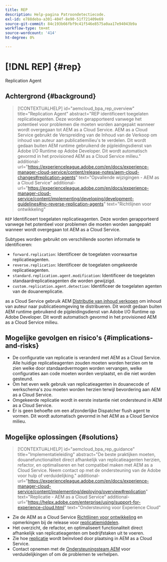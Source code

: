 ```yaml
---
title: REP
description: Help-pagina Patroondetectiecode.
exl-id: e788deba-a301-404f-8e90-51f721409e69
source-git-commit: 84c193b66fbf9c41f546e8575a0aa17e94043b9a
workflow-type: tm+mt
source-wordcount: '414'
ht-degree: 0%

---
```


# [!DNL REP] {#rep}

Replication Agent

## Achtergrond {#background}

>[!CONTEXTUALHELP]
>id="aemcloud_bpa_rep_overview"
>title="Replication Agent"
>abstract="REP identificeert toegelaten replicatieagenten. Deze worden gerapporteerd vanwege het potentieel voor problemen die moeten worden aangepakt wanneer wordt overgegaan tot AEM as a Cloud Service. AEM as a Cloud Service gebruikt de Verspreiding van de Inhoud van de Verkoop om inhoud van auteur aan publicatiemilieu&#39;s te verdelen. Dit wordt gedaan buiten AEM runtime gebruikend de pijpleidingsdienst van Adobe I/O Runtime op Adobe Developer. Dit wordt automatisch gevormd in het provisioned AEM as a Cloud Service milieu."
>additional-url="https://experienceleague.adobe.com/en/docs/experience-manager-cloud-service/content/release-notes/aem-cloud-changes#replication-agents" text="Opvallende wijzigingen - AEM as a Cloud Service"
>additional-url="https://experienceleague.adobe.com/en/docs/experience-manager-cloud-service/content/implementing/developing/development-guidelines#no-reverse-replication-agents" text="Richtlijnen voor ontwikkeling"

`REP`  Identificeert toegelaten replicatieagenten. Deze worden gerapporteerd vanwege het potentieel voor problemen die moeten worden aangepakt wanneer wordt overgegaan tot AEM as a Cloud Service.

Subtypes worden gebruikt om verschillende soorten informatie te identificeren:

* `forward.replication`: Identificeer de toegelaten voorwaartse replicatieagenten.
* `reverse.replication`: Identificeer de toegelaten omgekeerde replicatieagenten.
* `standard.replication.agent.modification`: Identificeer de toegelaten standaardreplicatieagenten die worden gewijzigd.
* `custom.replication.agent.detection`: Identificeer de toegelaten agenten van de douanereplicatie.

as a Cloud Service gebruik AEM [Distributie van inhoud verkopen](https://sling.apache.org/documentation/bundles/content-distribution.html) om inhoud van auteur naar publicatieomgeving te distribueren. Dit wordt gedaan buiten AEM runtime gebruikend de pijpleidingsdienst van Adobe I/O Runtime op Adobe Developer. Dit wordt automatisch gevormd in het provisioned AEM as a Cloud Service milieu.

## Mogelijke gevolgen en risico&#39;s {#implications-and-risks}

* De configuratie van replicatie is veranderd met AEM as a Cloud Service. Alle huidige replicatieagenten zouden moeten worden herzien om te zien welke door standaardvermogen worden vervangen, welke configuraties aan code moeten worden verplaatst, en die niet worden gesteund.
* Om het even welk gebruik van replicatieagenten in douanecode of werkschema&#39;s zou moeten worden herzien terwijl bevordering aan AEM as a Cloud Service.
* Omgekeerde replicatie wordt in eerste instantie niet ondersteund in AEM as a Cloud Service.
* Er is geen behoefte om een afzonderlijke Dispatcher flush agent te vormen. Dit wordt automatisch gevormd in het AEM as a Cloud Service milieu.

## Mogelijke oplossingen {#solutions}

>[!CONTEXTUALHELP]
>id="aemcloud_bpa_rep_guidance"
>title="Implementatieleiding"
>abstract="De beste praktijken moeten, douanefunctionaliteit direct afhankelijk van replicatieagenten herzien, refactor, en optimaliseren en het compatibel maken met AEM as a Cloud Service. Neem contact op met de ondersteuning van de Adobe voor hulp of verduidelijking."
>additional-url="https://experienceleague.adobe.com/en/docs/experience-manager-cloud-service/content/implementing/deploying/overview#replication" text="Replicatie - AEM as a Cloud Service"
>additional-url="https://helpx.adobe.com/enterprise/using/support-for-experience-cloud.html" text="Ondersteuning voor Experience Cloud"

* Zie de AEM as a Cloud Service [Richtlijnen voor ontwikkeling](https://experienceleague.adobe.com/en/docs/experience-manager-cloud-service/content/implementing/developing/development-guidelines#no-reverse-replication-agents) en opmerkingen bij de release voor [replicatiemiddelen](https://experienceleague.adobe.com/en/docs/experience-manager-cloud-service/content/release-notes/aem-cloud-changes#replication-agents).
* Het overzicht, de refactor, en optimaliseert functionaliteit direct afhankelijk van replicatieagenten om bedrijfstaken uit te voeren.
* Zie hoe [replicatie](https://experienceleague.adobe.com/en/docs/experience-manager-cloud-service/content/implementing/deploying/overview#replication) wordt beïnvloed door plaatsing in AEM as a Cloud Service.
* Contact opnemen met de [Ondersteuningsteam AEM](https://helpx.adobe.com/enterprise/using/support-for-experience-cloud.html) voor verduidelijkingen of om de problemen te verhelpen.
